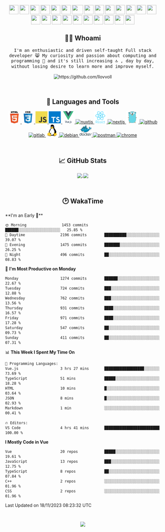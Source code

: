 <p align="center">
  <img
    src="https://cultofthepartyparrot.com/parrots/hd/githubparrot.gif"
    width="30"
    height="30"
  />
  <img
    src="https://cultofthepartyparrot.com/flags/hd/taiwanparrot.gif"
    width="30"
    height="30"
  />
  <img
    src="https://cultofthepartyparrot.com/parrots/hd/coffeeparrot.gif"
    width="30"
    height="30"
  />  
  <img
    src="https://cultofthepartyparrot.com/parrots/hd/bobaparrot.gif"
    width="30"
    height="30"
  />  
  <img
    src="https://cultofthepartyparrot.com/parrots/hd/laptop_parrot.gif"
    width="30"
    height="30"
  />  
  <img
    src="https://cultofthepartyparrot.com/parrots/hd/hackerparrot.gif"
    width="30"
    height="30"
  />    
  <img
    src="https://cultofthepartyparrot.com/parrots/hd/vueparrot.gif"
    width="36"
    height="30"
  />
  <img
    src="https://cultofthepartyparrot.com/parrots/hd/reactparrot.gif"
    width="30"
    height="30"
  />
  <img
    src="https://cultofthepartyparrot.com/parrots/dabparrot.gif"
    width="30"
    height="30"
  />
  <img
    src="https://cultofthepartyparrot.com/parrots/hd/dealwithitnowparrot.gif"
    width="30"
    height="30"
  />  
  <img
    src="https://cultofthepartyparrot.com/parrots/uparrowparrot.gif"
    width="30"
    height="30"
  />  
  <img
    src="https://cultofthepartyparrot.com/parrots/hd/opensourceparrot.gif"
    width="30"
    height="30"
  />
  <img
    src="https://cultofthepartyparrot.com/parrots/hd/hypnoparrotlight.gif"
    width="30"
    height="30"
  />
  <img
    src="https://cultofthepartyparrot.com/parrots/hd/moonparrot.gif"
    width="30"
    height="30"
  />
  <img
    src="https://cultofthepartyparrot.com/parrots/hd/hmmparrot.gif"
    width="30"
    height="30"
  />
  <img
    src="https://cultofthepartyparrot.com/parrots/hd/meldparrot.gif"
    width="30"
    height="30"
  />
  <img
    src="https://cultofthepartyparrot.com/parrots/hd/60fpsparrot.gif"
    width="30"
    height="30"
  />
  <img
    src="https://cultofthepartyparrot.com/parrots/hd/moonwalkingparrot.gif"
    width="30"
    height="30"
  />
  <img
    src="https://cultofthepartyparrot.com/parrots/hd/stableparrot.gif"
    width="30"
    height="30"
  />
  <img
    src="https://cultofthepartyparrot.com/parrots/hd/scienceparrot.gif"
    width="30"
    height="30"
  />
  <img
    src="https://cultofthepartyparrot.com/parrots/hd/pirateparrot.gif"
    width="30"
    height="30"
  />
  <img
    src="https://cultofthepartyparrot.com/parrots/hd/redhatparrot.gif"
    width="30"
    height="30"
  />
  <img
    src="https://cultofthepartyparrot.com/parrots/cryptoparrot.gif"
    width="30"
    height="30"
  />
  <img
    src="https://cultofthepartyparrot.com/parrots/hd/pokeparrot.gif"
    width="30"
    height="30"
  />  
</p>

<h2 align="center">👨‍💻 Whoami</h2>
<p align="center">
  <samp>
    I'm an enthusiastic and driven self-taught Full stack developer 😸 My curiosity and passion about computing and programming 🚀 and it's still increasing 🔝 , day by day, without losing desire to learn more and improve myself.
  </samp>
  <br> <br>
  <img src="https://hits.seeyoufarm.com/api/count/incr/badge.svg?url=https%3A%2F%2Fgithub.com%2Fllovvoll%2FJannchie&count_bg=%233D91C8&title_bg=%23555555&icon=github.svg&icon_color=%23E7E7E7&title=Views&edge_flat=true" alt="https://github.com/llovvoll"/>
</p>

</br>

<h2 align="center">🔧 Languages and Tools</h2>
<p align="center">
  <a href="https://www.w3.org/html/" target="_blank" rel="noreferrer">
    <img
    src="https://raw.githubusercontent.com/devicons/devicon/master/icons/html5/html5-original-wordmark.svg"
    alt="html5"
    width="40"
    height="40"
    />
  </a>
  <a href="https://www.w3schools.com/css/" target="_blank" rel="noreferrer">
    <img
    src="https://raw.githubusercontent.com/devicons/devicon/master/icons/css3/css3-original-wordmark.svg"
    alt="css3"
    width="40"
    height="40"
    />
  </a>
  <a
    href="https://developer.mozilla.org/en-US/docs/Web/JavaScript"
    target="_blank"
    rel="noreferrer"
  >
    <img
    src="https://raw.githubusercontent.com/devicons/devicon/master/icons/javascript/javascript-original.svg"
    alt="javascript"
    width="40"
    height="40"
    />
  </a>
  <a href="https://www.typescriptlang.org/" target="_blank" rel="noreferrer">
    <img
    src="https://raw.githubusercontent.com/devicons/devicon/master/icons/typescript/typescript-original.svg"
    alt="typescript"
    width="40"
    height="40"
    />
  </a>  
  <a href="https://vuejs.org/" target="_blank" rel="noreferrer">
    <img
    src="https://raw.githubusercontent.com/devicons/devicon/master/icons/vuejs/vuejs-original-wordmark.svg"
    alt="vuejs"
    width="40"
    height="40"
    />
  </a>
  <a href="https://nuxtjs.org/" target="_blank" rel="noreferrer">
    <img
    src="https://www.vectorlogo.zone/logos/nuxtjs/nuxtjs-icon.svg"
    alt="nuxtjs"
    width="40"
    height="40"
    />
  </a>  
  <a href="https://reactjs.org/" target="_blank" rel="noreferrer">
    <img
    src="https://raw.githubusercontent.com/devicons/devicon/master/icons/react/react-original-wordmark.svg"
    alt="react"
    width="40"
    height="40"
    />
  </a>
  <a href="https://nextjs.org/" target="_blank" rel="noreferrer">
    <img
    src="https://cdn.worldvectorlogo.com/logos/nextjs-2.svg"
    alt="nextjs"
    width="40"
    height="40"
    />
  </a>
  <a href="https://golang.org" target="_blank" rel="noreferrer">
    <img
    src="https://raw.githubusercontent.com/devicons/devicon/master/icons/go/go-original.svg"
    alt="go"
    width="40"
    height="40"
    />
  </a>  
  <a href="https://github.com/" target="_blank" rel="noreferrer">
    <img
    src="https://cdn.jsdelivr.net/gh/devicons/devicon/icons/github/github-original.svg"
    alt="github"
    width="40"
    height="40"
    />
  </a>
  <a href="https://gitlab.com/" target="_blank" rel="noreferrer">
    <img
    src="https://cdn.jsdelivr.net/gh/devicons/devicon/icons/gitlab/gitlab-original.svg"
    alt="gitlab"
    width="40"
    height="40"
    />
  </a>  
  <a href="https://www.linux.org/" target="_blank" rel="noreferrer">
    <img
    src="https://raw.githubusercontent.com/devicons/devicon/master/icons/linux/linux-original.svg"
    alt="linux"
    width="40"
    height="40"
    />
  </a>
  <a href="https://www.debian.org/" target="_blank" rel="noreferrer">
    <img
    src="https://cdn.jsdelivr.net/gh/devicons/devicon/icons/debian/debian-original.svg"
    alt="debian"
    width="40"
    height="40"
    />
  </a>  
  <a href="https://www.docker.com/" target="_blank" rel="noreferrer">
    <img
    src="https://raw.githubusercontent.com/devicons/devicon/master/icons/docker/docker-original-wordmark.svg"
    alt="docker"
    width="40"
    height="40"
    />
  </a> 
  <a href="https://postman.com" target="_blank" rel="noreferrer">
    <img
    src="https://www.vectorlogo.zone/logos/getpostman/getpostman-icon.svg"
    alt="postman"
    width="40"
    height="40"
    />
  </a>   
  <a href="https://www.google.com/chrome/" target="_blank" rel="noreferrer">
    <img
    src="https://cdn.jsdelivr.net/gh/devicons/devicon/icons/chrome/chrome-original.svg"
    alt="chrome"
    width="40"
    height="40"
    />
  </a>
</p>

</br>

<h2 align="center">📈 GitHub Stats</h2>
<p align="center">
  <a href="https://github.com/MartinHeinz/MartinHeinz">
    <img align="center" src="https://github-readme-stats.vercel.app/api?username=llovvoll&show_icons=true&line_height=27&count_private=true&title_color=ffffff&text_color=c9cacc&icon_color=2bbc8a&bg_color=1d1f21"/>
  </a>
  <a href="https://github.com/MartinHeinz/MartinHeinz">
    <img align="center" src="https://github-readme-stats.vercel.app/api/top-langs/?username=llovvoll&tex&title_color=ffffff&text_color=c9cacc&icon_color=2bbc8a&bg_color=1d1f21&langs_count=3"/>
  </a>
</p>

</br>

<h2 align="center">🕑 WakaTime</h2>
<!--START_SECTION:waka-->
**I'm an Early 🐤** 

```text
🌞 Morning                1453 commits        ██████░░░░░░░░░░░░░░░░░░░   25.85 % 
🌆 Daytime                2196 commits        ██████████░░░░░░░░░░░░░░░   39.07 % 
🌃 Evening                1475 commits        ███████░░░░░░░░░░░░░░░░░░   26.25 % 
🌙 Night                  496 commits         ██░░░░░░░░░░░░░░░░░░░░░░░   08.83 % 
```
📅 **I'm Most Productive on Monday** 

```text
Monday                   1274 commits        ██████░░░░░░░░░░░░░░░░░░░   22.67 % 
Tuesday                  724 commits         ███░░░░░░░░░░░░░░░░░░░░░░   12.88 % 
Wednesday                762 commits         ███░░░░░░░░░░░░░░░░░░░░░░   13.56 % 
Thursday                 931 commits         ████░░░░░░░░░░░░░░░░░░░░░   16.57 % 
Friday                   971 commits         ████░░░░░░░░░░░░░░░░░░░░░   17.28 % 
Saturday                 547 commits         ██░░░░░░░░░░░░░░░░░░░░░░░   09.73 % 
Sunday                   411 commits         ██░░░░░░░░░░░░░░░░░░░░░░░   07.31 % 
```


📊 **This Week I Spent My Time On** 

```text
💬 Programming Languages: 
Vue.js                   3 hrs 27 mins       ██████████████████░░░░░░░   73.69 % 
TypeScript               51 mins             █████░░░░░░░░░░░░░░░░░░░░   18.28 % 
HTML                     10 mins             █░░░░░░░░░░░░░░░░░░░░░░░░   03.64 % 
JSON                     8 mins              █░░░░░░░░░░░░░░░░░░░░░░░░   02.93 % 
Markdown                 1 min               ░░░░░░░░░░░░░░░░░░░░░░░░░   00.41 % 

🔥 Editors: 
VS Code                  4 hrs 41 mins       █████████████████████████   100.00 % 
```

**I Mostly Code in Vue** 

```text
Vue                      20 repos            █████░░░░░░░░░░░░░░░░░░░░   19.61 % 
JavaScript               13 repos            ███░░░░░░░░░░░░░░░░░░░░░░   12.75 % 
TypeScript               8 repos             ██░░░░░░░░░░░░░░░░░░░░░░░   07.84 % 
C++                      2 repos             ░░░░░░░░░░░░░░░░░░░░░░░░░   01.96 % 
CSS                      2 repos             ░░░░░░░░░░░░░░░░░░░░░░░░░   01.96 % 
```




 Last Updated on 18/11/2023 08:23:32 UTC
<!--END_SECTION:waka-->

</br>

<p align="center">
  <img src="https://capsule-render.vercel.app/api?type=waving&color=gradient&height=60&section=footer&width=100">
</p>
